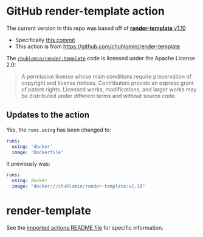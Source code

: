 # GitHub render-template action

The current version in this repo was based off of [**render-template** v1.10](https://github.com/chuhlomin/render-template/releases/tag/v1.10)
- Specifically [this commit](https://github.com/chuhlomin/render-template/commit/807354a04d9300c9c2ac177c0aa41556c92b3f75)
- This action is from https://github.com/chuhlomin/render-template

The [`chuhlomin/render-template`](https://github.com/chuhlomin/render-template) code is licensed under the Apache License 2.0:
> A permissive license whose main conditions require preservation of copyright and license notices. Contributors provide an express grant of patent rights. Licensed works, modifications, and larger works may be distributed under different terms and without source code.

## Updates to the action

Yes, the `runs.using` has been changed to:
```yml
runs:
  using: 'docker'
  image: 'Dockerfile'
```

It previously was:
```yml
runs:
  using: docker
  image: "docker://chuhlomin/render-template:v1.10"
```

# render-template

See the [imported actions README file](render-template__README.md) for specific information.
